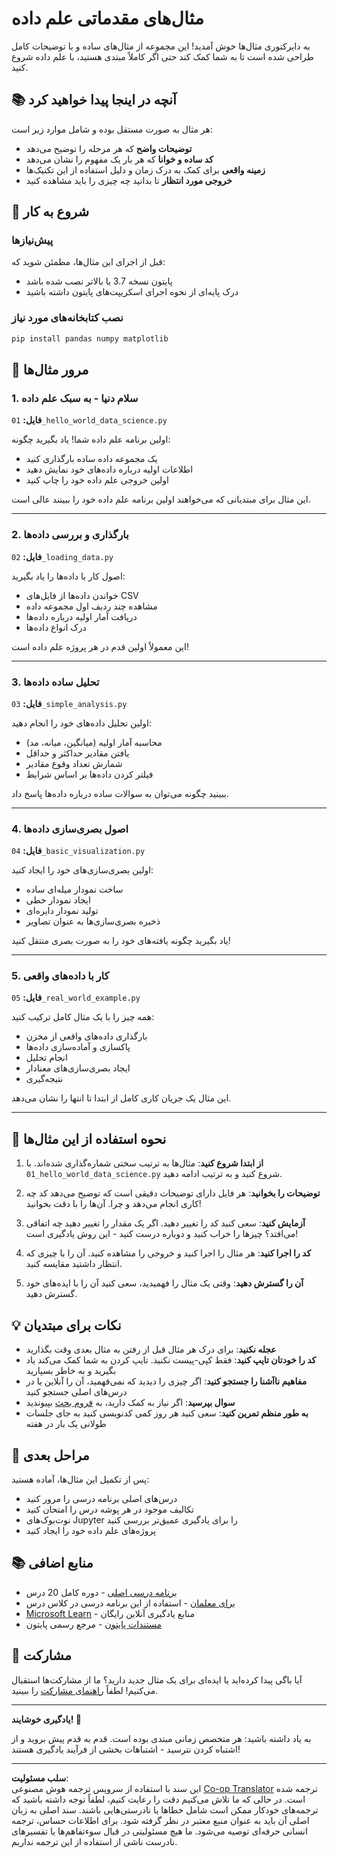 <!--
CO_OP_TRANSLATOR_METADATA:
{
  "original_hash": "9bef7fd96c8f262339933117d9b3e342",
  "translation_date": "2025-10-03T12:56:42+00:00",
  "source_file": "examples/README.md",
  "language_code": "fa"
}
-->
# مثال‌های مقدماتی علم داده

به دایرکتوری مثال‌ها خوش آمدید! این مجموعه از مثال‌های ساده و با توضیحات کامل طراحی شده است تا به شما کمک کند حتی اگر کاملاً مبتدی هستید، با علم داده شروع کنید.

## 📚 آنچه در اینجا پیدا خواهید کرد

هر مثال به صورت مستقل بوده و شامل موارد زیر است:
- **توضیحات واضح** که هر مرحله را توضیح می‌دهد
- **کد ساده و خوانا** که هر بار یک مفهوم را نشان می‌دهد
- **زمینه واقعی** برای کمک به درک زمان و دلیل استفاده از این تکنیک‌ها
- **خروجی مورد انتظار** تا بدانید چه چیزی را باید مشاهده کنید

## 🚀 شروع به کار

### پیش‌نیازها
قبل از اجرای این مثال‌ها، مطمئن شوید که:
- پایتون نسخه 3.7 یا بالاتر نصب شده باشد
- درک پایه‌ای از نحوه اجرای اسکریپت‌های پایتون داشته باشید

### نصب کتابخانه‌های مورد نیاز
```bash
pip install pandas numpy matplotlib
```

## 📖 مرور مثال‌ها

### 1. سلام دنیا - به سبک علم داده
**فایل:** `01_hello_world_data_science.py`

اولین برنامه علم داده شما! یاد بگیرید چگونه:
- یک مجموعه داده ساده بارگذاری کنید
- اطلاعات اولیه درباره داده‌های خود نمایش دهید
- اولین خروجی علم داده خود را چاپ کنید

این مثال برای مبتدیانی که می‌خواهند اولین برنامه علم داده خود را ببینند عالی است.

---

### 2. بارگذاری و بررسی داده‌ها
**فایل:** `02_loading_data.py`

اصول کار با داده‌ها را یاد بگیرید:
- خواندن داده‌ها از فایل‌های CSV
- مشاهده چند ردیف اول مجموعه داده
- دریافت آمار اولیه درباره داده‌ها
- درک انواع داده‌ها

این معمولاً اولین قدم در هر پروژه علم داده است!

---

### 3. تحلیل ساده داده‌ها
**فایل:** `03_simple_analysis.py`

اولین تحلیل داده‌های خود را انجام دهید:
- محاسبه آمار اولیه (میانگین، میانه، مد)
- یافتن مقادیر حداکثر و حداقل
- شمارش تعداد وقوع مقادیر
- فیلتر کردن داده‌ها بر اساس شرایط

ببینید چگونه می‌توان به سوالات ساده درباره داده‌ها پاسخ داد.

---

### 4. اصول بصری‌سازی داده‌ها
**فایل:** `04_basic_visualization.py`

اولین بصری‌سازی‌های خود را ایجاد کنید:
- ساخت نمودار میله‌ای ساده
- ایجاد نمودار خطی
- تولید نمودار دایره‌ای
- ذخیره بصری‌سازی‌ها به عنوان تصاویر

یاد بگیرید چگونه یافته‌های خود را به صورت بصری منتقل کنید!

---

### 5. کار با داده‌های واقعی
**فایل:** `05_real_world_example.py`

همه چیز را با یک مثال کامل ترکیب کنید:
- بارگذاری داده‌های واقعی از مخزن
- پاکسازی و آماده‌سازی داده‌ها
- انجام تحلیل
- ایجاد بصری‌سازی‌های معنادار
- نتیجه‌گیری

این مثال یک جریان کاری کامل از ابتدا تا انتها را نشان می‌دهد.

---

## 🎯 نحوه استفاده از این مثال‌ها

1. **از ابتدا شروع کنید**: مثال‌ها به ترتیب سختی شماره‌گذاری شده‌اند. با `01_hello_world_data_science.py` شروع کنید و به ترتیب ادامه دهید.

2. **توضیحات را بخوانید**: هر فایل دارای توضیحات دقیقی است که توضیح می‌دهد کد چه کاری انجام می‌دهد و چرا. آن‌ها را با دقت بخوانید!

3. **آزمایش کنید**: سعی کنید کد را تغییر دهید. اگر یک مقدار را تغییر دهید چه اتفاقی می‌افتد؟ چیزها را خراب کنید و دوباره درست کنید - این روش یادگیری است!

4. **کد را اجرا کنید**: هر مثال را اجرا کنید و خروجی را مشاهده کنید. آن را با چیزی که انتظار داشتید مقایسه کنید.

5. **آن را گسترش دهید**: وقتی یک مثال را فهمیدید، سعی کنید آن را با ایده‌های خود گسترش دهید.

## 💡 نکات برای مبتدیان

- **عجله نکنید**: برای درک هر مثال قبل از رفتن به مثال بعدی وقت بگذارید
- **کد را خودتان تایپ کنید**: فقط کپی-پیست نکنید. تایپ کردن به شما کمک می‌کند یاد بگیرید و به خاطر بسپارید
- **مفاهیم ناآشنا را جستجو کنید**: اگر چیزی را دیدید که نمی‌فهمید، آن را آنلاین یا در درس‌های اصلی جستجو کنید
- **سوال بپرسید**: اگر نیاز به کمک دارید، به [فروم بحث](https://github.com/microsoft/Data-Science-For-Beginners/discussions) بپیوندید
- **به طور منظم تمرین کنید**: سعی کنید هر روز کمی کدنویسی کنید به جای جلسات طولانی یک بار در هفته

## 🔗 مراحل بعدی

پس از تکمیل این مثال‌ها، آماده هستید:
- درس‌های اصلی برنامه درسی را مرور کنید
- تکالیف موجود در هر پوشه درس را امتحان کنید
- نوت‌بوک‌های Jupyter را برای یادگیری عمیق‌تر بررسی کنید
- پروژه‌های علم داده خود را ایجاد کنید

## 📚 منابع اضافی

- [برنامه درسی اصلی](../README.md) - دوره کامل 20 درس
- [برای معلمان](../for-teachers.md) - استفاده از این برنامه درسی در کلاس درس
- [Microsoft Learn](https://docs.microsoft.com/learn/) - منابع یادگیری آنلاین رایگان
- [مستندات پایتون](https://docs.python.org/3/) - مرجع رسمی پایتون

## 🤝 مشارکت

آیا باگی پیدا کرده‌اید یا ایده‌ای برای یک مثال جدید دارید؟ ما از مشارکت‌ها استقبال می‌کنیم! لطفاً [راهنمای مشارکت](../CONTRIBUTING.md) را ببینید.

---

**یادگیری خوشایند! 🎉**

به یاد داشته باشید: هر متخصص زمانی مبتدی بوده است. قدم به قدم پیش بروید و از اشتباه کردن نترسید - اشتباهات بخشی از فرآیند یادگیری هستند!

---

**سلب مسئولیت**:  
این سند با استفاده از سرویس ترجمه هوش مصنوعی [Co-op Translator](https://github.com/Azure/co-op-translator) ترجمه شده است. در حالی که ما تلاش می‌کنیم دقت را رعایت کنیم، لطفاً توجه داشته باشید که ترجمه‌های خودکار ممکن است شامل خطاها یا نادرستی‌هایی باشند. سند اصلی به زبان اصلی آن باید به عنوان منبع معتبر در نظر گرفته شود. برای اطلاعات حساس، ترجمه انسانی حرفه‌ای توصیه می‌شود. ما هیچ مسئولیتی در قبال سوءتفاهم‌ها یا تفسیرهای نادرست ناشی از استفاده از این ترجمه نداریم.